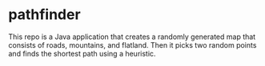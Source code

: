 # pathfinder
This repo is a Java application that creates a randomly generated map that consists of roads, mountains, and flatland. Then it picks two random points 
and finds the shortest path using a heuristic.
